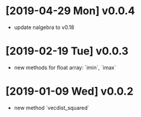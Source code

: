 
# <span class="timestamp-wrapper"><span class="timestamp">[2019-04-29 Mon] </span></span> v0.0.4

-   update nalgebra to v0.18


# <span class="timestamp-wrapper"><span class="timestamp">[2019-02-19 Tue] </span></span> v0.0.3

-   new methods for float array: \`imin\`, \`imax\`


# <span class="timestamp-wrapper"><span class="timestamp">[2019-01-09 Wed] </span></span> v0.0.2

-   new method \`vecdist\_squared\`

